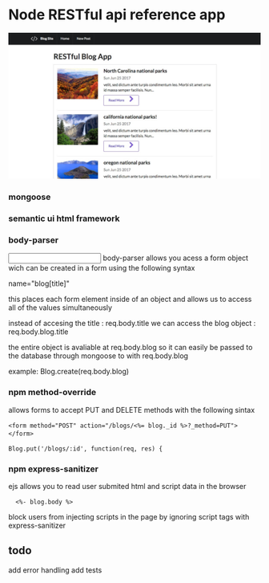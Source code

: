 # Node RESTful api reference app

![screenshot](./public/Blog_App.jpg)

### mongoose
### semantic ui html framework
### body-parser 
<input type="text" name="blog[title]"> 
body-parser allows you acess a form object wich can be created in a form using the following syntax

name="blog[title]"

this places each form element inside of an object and allows us to access all of the values simultaneously 

instead of accesing the title : req.body.title
we can access the blog object : req.body.blog.title 

the entire object is avaliable at req.body.blog
so it can easily be passed to the database through mongoose to with req.body.blog

example: 
Blog.create(req.body.blog)

### npm method-override
allows forms to accept PUT and DELETE methods with the following sintax
```
<form method="POST" action="/blogs/<%= blog._id %>?_method=PUT">
</form>
```
```
Blog.put('/blogs/:id', function(req, res) {
```

### npm express-sanitizer 
ejs allows you to read user submited html and script data in the browser
```
  <%- blog.body %>
```
block users from injecting scripts in the page 
by ignoring script tags with express-sanitizer 

## todo
add error handling 
add tests
